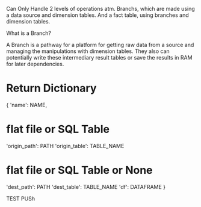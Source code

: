 
Can Only Handle 2 levels of operations atm. Branchs, which are made using a data source and dimension tables. And a fact table, using branches and dimension tables.

What is a Branch?

A Branch is a pathway for a platform for getting raw data from a source and managing the manipulations with dimension tables. They also can potentially write these intermediary result tables or save the results in RAM for later dependencies.

# Return Dictionary
{
'name': NAME,
# flat file or SQL Table
  'origin_path': PATH
  'origin_table': TABLE_NAME
# flat file or SQL Table or None
  'dest_path': PATH
  'dest_table': TABLE_NAME
'df': DATAFRAME
}

TEST PUSh
